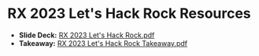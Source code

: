 # RX 2023 Let's Hack Rock Resources

- **Slide Deck:** [RX 2023 Let's Hack Rock.pdf](https://github.com/courtneycooksey/RX_2023_Lets_Hack_Rock/blob/main/RX%202023%20Let's%20Hack%20Rock.pdf)
- **Takeaway:** [RX 2023 Let's Hack Rock Takeaway.pdf](https://github.com/courtneycooksey/RX_2023_Lets_Hack_Rock/blob/main/Let's%20Hack%20Rock%20Takeaway.pdf)
